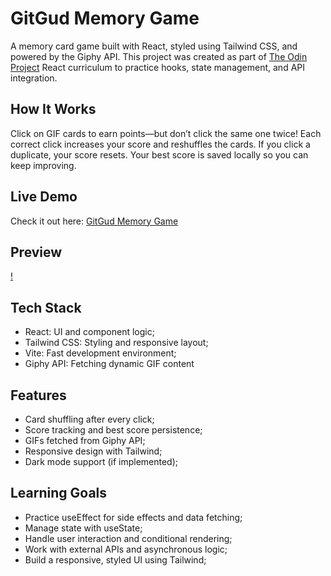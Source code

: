 # GitGud Memory Game

A memory card game built with React, styled using Tailwind CSS, and powered by the Giphy API. This project was created as part of [The Odin Project](https://theodinproject.com) React curriculum to practice hooks, state management, and API integration.

## How It Works

Click on GIF cards to earn points—but don’t click the same one twice! Each correct click increases your score and reshuffles the cards. If you click a duplicate, your score resets. Your best score is saved locally so you can keep improving.

## Live Demo

Check it out here: [GitGud Memory Game](https://gitgud-memory-game.netlify.app/)

## Preview
[!](./public/preview.png)

## Tech Stack

- React: UI and component logic;
- Tailwind CSS: Styling and responsive layout;
- Vite: Fast development environment;
- Giphy API: Fetching dynamic GIF content

## Features

- Card shuffling after every click;
- Score tracking and best score persistence;
- GIFs fetched from Giphy API;
- Responsive design with Tailwind;
- Dark mode support (if implemented);

## Learning Goals

- Practice useEffect for side effects and data fetching;
- Manage state with useState;
- Handle user interaction and conditional rendering;
- Work with external APIs and asynchronous logic;
- Build a responsive, styled UI using Tailwind;
